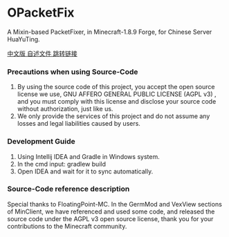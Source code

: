# OPacketFix
A Mixin-based PacketFixer, in Minecraft-1.8.9 Forge, for Chinese Server HuaYuTing.

[中文版 自述文件 跳转链接](README_CN.md)
### Precautions when using Source-Code
1. By using the source code of this project, you accept the open source license we use, GNU AFFERO GENERAL PUBLIC LICENSE (AGPL v3) , and you must comply with this license and disclose your source code without authorization, just like us.
2. We only provide the services of this project and do not assume any losses and legal liabilities caused by users.
### Development Guide
1. Using Intellij IDEA and Gradle in Windows system.
2. In the cmd input: gradlew build
3. Open IDEA and wait for it to sync automatically.
### Source-Code reference description
Special thanks to FloatingPoint-MC. In the GermMod and VexView sections of MinClient, we have referenced and used some code, and released the source code under the AGPL v3 open source license, thank you for your contributions to the Minecraft community.
